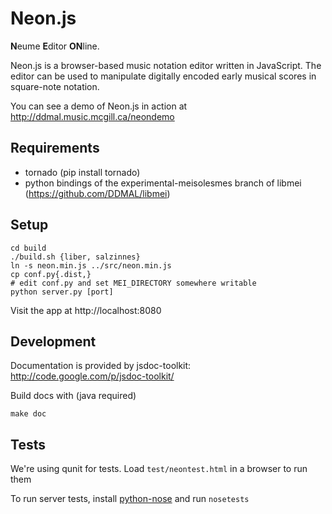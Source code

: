 Neon.js
=======

**N**eume **E**ditor **ON**line.

Neon.js is a browser-based music notation editor written in JavaScript. The editor can be used to manipulate digitally encoded early musical scores in square-note notation.

You can see a demo of Neon.js in action at http://ddmal.music.mcgill.ca/neondemo

Requirements
------------

 * tornado (pip install tornado)
 * python bindings of the experimental-meisolesmes branch of libmei (https://github.com/DDMAL/libmei)

Setup
-----
    cd build
    ./build.sh {liber, salzinnes}
    ln -s neon.min.js ../src/neon.min.js
    cp conf.py{.dist,}
    # edit conf.py and set MEI_DIRECTORY somewhere writable
    python server.py [port]

Visit the app at http://localhost:8080

Development
-----------

Documentation is provided by jsdoc-toolkit: http://code.google.com/p/jsdoc-toolkit/

Build docs with (java required)

    make doc

Tests
-----

We're using qunit for tests. Load ```test/neontest.html``` in a browser to run them

To run server tests, install [python-nose](https://github.com/nose-devs/nose) and run `nosetests`

